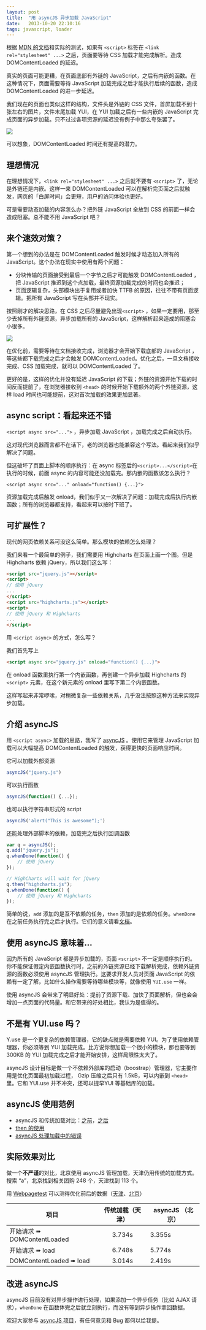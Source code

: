 ```yaml
---
layout: post
title:  "用 asyncJS 异步加载 JavaScript"
date:   2013-10-20 22:10:16
tags: javascript, loader
---
```


根据 [MDN 的文档](https://developer.mozilla.org/en-US/docs/Web/Reference/Events/DOMContentLoaded)和实际的测试，如果有 `<script>` 标签在 `<link rel="stylesheet" ...>` 之后，页面要等待 CSS 加载才能完成解析。造成 DOMContentLoaded 的延迟。

真实的页面可能更糟，在页面底部有外链的 JavaScript，之后有内嵌的函数。在这种情况下，页面需要等待 JavaScript 加载完成之后才能执行后续的函数，造成 DOMContentLoaded 的进一步延迟。

<!-- more -->

我们现在的页面也类似这样的结构，文件头是外链的 CSS 文件，首屏加载不到十张左右的图片，文件末尾加载 YUI，在 YUI 加载之后有一些内嵌的 JavaScript 完成页面的异步加载。只不过过各项资源的延迟没有例子中那么夸张罢了。

![](/assets/asyncjs/before.png)

可以想象，DOMContentLoaded 时间还有提高的潜力。

## 理想情况
在理想情况下，`<link rel="stylesheet" ...>` 之后就不要有 `<script>` 了，无论是外链还是内嵌。这样一来 DOMContentLoaded 可以在解析完页面之后就触发，网页的「白屏时间」会更短，用户的访问体验也更好。

可是需要动态加载的内容怎么办？把外链 JavaScript 全放到 CSS 的前面一样会造成阻塞。总不能不用 JavaScript 吧？

## 来个速效对策？
第一个想到的办法是在 DOMContentLoaded 触发时候才动态加入所有的 JavaScript。这个办法在现实中使用有两个问题：

* 分块传输的页面接受到最后一个字节之后才可能触发 DOMContentLoaded ，把 JavaScript 推迟到这个点加载，最终资源加载完成的时间也会推迟；
* 页面逻辑复杂，头部模块出于复用或者加快 TTFB 的原因，往往不带有页面逻辑。把所有 JavaScript 写在头部并不现实。

按照刚才的解决思路，在 CSS 之后尽量避免出现`<script>` ，如果一定要用，那至少去掉所有外链资源，异步加载所有的 JavaScript，这样解析起来造成的阻塞会小很多。

![](/assets/asyncjs/comparison.png)

在优化前，需要等待在文档接收完成，浏览器才会开始下载底部的 JavaScript ，等这些都下载完成之后才会触发 DOMContentLoaded。优化之后，一旦文档接收完成、CSS 加载完成，就可以 DOMContentLoaded 了。

更好的是，这样的优化并没有延迟 JavaScript 的下载；外链的资源开始下载的时间反而提前了，在浏览器接收到 `<head>` 的时候开始下载额外的两个外链资源，这样 load 时间也可能提前，这对首次加载的效果更加显著。

## async script：看起来还不错
`<script async src="...">` ，异步加载 JavaScript ，加载完成之后自动执行。

这对现代浏览器而言都不在话下，老的浏览器也能兼容这个写法。看起来我们似乎解决了问题。

但这破坏了页面上脚本的顺序执行：在 async 标签后的`<script>...</script>`在执行的时候，前面 async 的内容可能还没加载完。那内嵌的函数该怎么执行？

`<script async src="..." onload="function() {...}">`  

资源加载完成后触发 onload，我们似乎又一次解决了问题：加载完成后执行内嵌函数；所有的浏览器都支持，看起来可以按时下班了。

## 可扩展性？
现代的网页依赖关系可没这么简单。那么模块的依赖怎么处理？

我们来看一个最简单的例子，我们需要用 Highcharts 在页面上画一个图。但是 Highcharts 依赖 jQuery，所以我们这么写：

````html
<script src="jquery.js"></script>
<script>
// 使用 jQuery
...
</script>
<script src="highcharts.js"></script>
<script>
// 使用 jQuery 和 Highcharts
...
</script>
````

用 `<script async>` 的方式，怎么写？

我们首先写上

````html
<script async src="jquery.js" onload="function() {...}">
````

在 onload 函数里执行第一个内嵌函数，再创建一个异步加载 Highcharts 的 `<script>` 元素，在这个新元素的 onload 里写下第二个内嵌函数。

这样写起来非常啰嗦，对稍微复杂一些依赖关系，几乎没法按照这种方法来实现异步加载。

## 介绍 asyncJS
用 `<script async>` 加载的思路，我写了 [asyncJS](http://github.com/th507/asyncjs) 。使用它来管理 JavaScript 加载可以大幅提高 DOMContentLoaded 的触发，获得更快的页面响应时间。

它可以加载外部资源

````javascript
asyncJS("jquery.js")
````

可以执行函数

````javascript
asyncJS(function() {...});
````

也可以执行字符串形式的 script

````javascript
asyncJS('alert("This is awesome");')
````

还能处理外部脚本的依赖，加载完之后执行回调函数

````javascript
var q = asyncJS();
q.add("jquery.js");
q.whenDone(function() {
	// 使用 jQuery
});

// HighCharts will wait for jQuery
q.then("highcharts.js");
q.whenDone(function() {
	// 使用 jQuery 和 Highcharts
});
````

简单的说，`add` 添加的是互不依赖的任务，`then` 添加的是依赖的任务。`whenDone` 在之前任务执行完之后才执行。它们的意义请看[文档](http://github.com/th507/asyncjs)。

## 使用 asyncJS 意味着...
因为所有的 JavaScript 都是异步加载的，页面 `<script>` 不一定是顺序执行的。你不能保证假定内嵌函数执行时，之前的外链资源已经下载解析完成，依赖外链资源的函数必须使用 asyncJS 管理执行。这要求开发人员对页面 JavaScript 的依赖有一定了解，比如什么操作需要等待哪些模块等，就像使用 `YUI.use` 一样。

使用 asyncJS 会带来了明显好处：提前了资源下载、加快了页面解析，但也会会增加一点页面的代码量。和它带来的好处相比，我认为是值得的。

## 不是有 YUI.use 吗？
Y.use 是一个更复杂的依赖管理器，它的缺点就是需要依赖 YUI。为了使用依赖管理器，你必须等到 YUI 加载完成。比方说你想加载一个很小的模块，那也要等到 300KB 的 YUI 加载完成之后才能开始安排，这样局限性太大了。

asyncJS 设计目标是做一个不依赖外部库的启动（boostrap）管理器，它主要作用是优化页面最初加载过程， Gzip 压缩之后只有 1.5kB，可以内嵌到 `<head>` 里。它和 YUI.use 并不冲突，还可以提早YUI 等基础库的加载。

## asyncJS 使用范例
* asyncJS 和传统加载对比：[之前](http://attic.johnmt.dev.sankuai.com/asyncjs/examples/external-normal.html)，[之后](http://attic.johnmt.dev.sankuai.com/asyncjs/examples/external-better.html)
* [then 的使用](http://attic.johnmt.dev.sankuai.com/asyncjs/examples/then.html)
* [asyncJS 处理加载中的错误](http://attic.johnmt.dev.sankuai.com/asyncjs/examples/error-handling.html)

## 实际效果对比
做一个**不严谨**的对比，北京使用 asyncJS 管理加载，天津仍用传统的加载方式。搜索 “a”，北京找到相关团购 248 个，天津找到 113 个。

用 [Webpagetest](http://www.webpagetest.org) 可以测得优化前后的数据（[天津](http://www.webpagetest.org/result/131015_MP_J1E/1/details/)、[北京](http://www.webpagetest.org/result/131015_AM_J0B/1/details/)）


<table>
<thead>
<tr>
<th>项目                          </th>
<th align="center">   传统加载（天津）   </th>
<th>   asyncJS （北京）</th>
</tr>
</thead>
<tbody>
<tr>
<td>开始请求 ➠ DOMContentLoaded   </td>
<td align="center">   3.734s  </td>
<td>   3.355s</td>
</tr>
<tr>
<td>开始请求 ➠ load               </td>
<td align="center">   6.748s  </td>
<td>   5.774s</td>
</tr>
<tr>
<td>DOMContentLoaded ➠ load       </td>
<td align="center">   3.014s  </td>
<td>   2.419s</td>
</tr>
</tbody>
</table>


## 改进 asyncJS

asyncJS 目前没有对异步操作进行处理，如果添加一个异步任务（比如 AJAX 请求），`whenDone` 在函数体完之后就立刻执行，而没有等到异步操作拿回数据。

欢迎大家参与 [asyncJS 项目](http://github.com/th507/asyncjs)，有任何意见和 Bug 都何以给我提。

